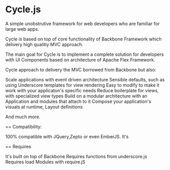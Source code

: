 Cycle.js
========

A simple unobstrutive framework for web developers who are familiar for large web apps.

Cycle is based on top of core functionality of Backbone Framework which delivery high qualitiy MVC approach.

The main goal for Cycle is to implement a complete solution for developers with UI Components based on architecture of
Apache Flex Framework.

Cycle approach to delivery the MVC borrowed from Backbone but also:


Scale applications with event driven architecture
Sensible defaults, such as using Underscore templates for view rendering
Easy to modify to make it work with your applicaton's specific needs
Reduce boilerplate for views, with specialized view types
Build on a modular architecture with an Application and modules that attach to it
Compose your application's visuals at runtime, Layout definitions

And much more.


== Compatibility:

100% compatible with JQuery,Zepto or even EmberJS. It's 

== Requires

It's built on top of Backbone
Requires functions from underscore.js
Requires load Modules with require.jS
